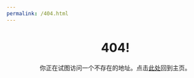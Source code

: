 ```yaml
---
permalink: /404.html
---
```


<h1 align="center">404!</h1>

<p align="center">你正在试图访问一个不存在的地址。点击<a href="/">此处</a>回到主页。</p>